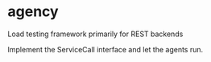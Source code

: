 # agency
Load testing framework primarily for REST backends

Implement the ServiceCall interface and let the agents run. 
